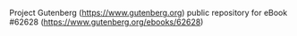 Project Gutenberg (https://www.gutenberg.org) public repository for eBook #62628 (https://www.gutenberg.org/ebooks/62628)

